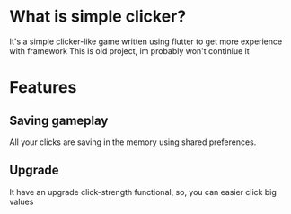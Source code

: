 # What is simple clicker?

It's a simple clicker-like game written using flutter to get more experience with framework
This is old project, im probably won't continiue it

# Features

## Saving gameplay
All your clicks are saving in the memory using shared preferences.

## Upgrade
It have an upgrade click-strength functional, so, you can easier click big values